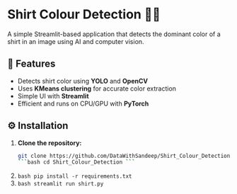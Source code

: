 # Shirt Colour Detection 🎨👕

A simple Streamlit-based application that detects the dominant color of a shirt in an image using AI and computer vision.

## 🔧 Features  
- Detects shirt color using **YOLO** and **OpenCV**  
- Uses **KMeans clustering** for accurate color extraction  
- Simple UI with **Streamlit**  
- Efficient and runs on CPU/GPU with **PyTorch**  

## ⚙️ Installation  

1. **Clone the repository:**  
   ```bash
   git clone https://github.com/DataWithSandeep/Shirt_Colour_Detection  ```
   ```bash cd Shirt_Colour_Detection ```
2. ```bash pip install -r requirements.txt ```
3. ```bash streamlit run shirt.py ```

